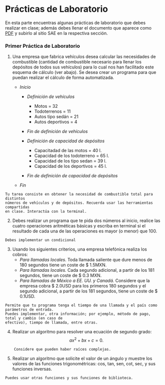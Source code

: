 # Prácticas de Laboratorio

En esta parte encuentras algunas prácticas de laboratorio que debes realizar 
en clase; además debes llenar el documento que aparece como 
[PDF](https://www.dropbox.com/s/lr2n0dip3psg3e3/bitacora_lab.pdf?dl=0) 
y subirlo al sitio SAE en la respectiva sección. 


### Primer Práctica de Laboratorio
1. Una empresa que fabrica vehículos desea calcular las necesidades de 
combustible (cantidad de combustible necesario para llenar los depósitos 
de todos sus vehículos) para lo cual nos han facilitado este esquema de 
cálculo (ver abajo). Se desea crear un programa para que puedan realizar 
el cálculo de forma automatizada.


 	- *Inicio*
		- _Definición de vehículos_
			- Motos = 32
			- Todoterrenos = 11
			- Autos tipo sedán = 21
			- Autos deportivos = 4
		- _Fin de definición de vehículos_

		- _Definición de capacidad de depósitos_
			- Capacitadad de las motos = 40 l.
			- Capacidad de los todoterreno = 65 l.
			- Capacidad de los tipo sedan = 39 l.
			- Capacidad de los deportivos = 45 l.
		- _Fin de definición de capacidad de depósitos_

	- *Fin*

~~~
Tu tarea consiste en obtener la necesidad de combustible total para distintos 
números de vehículos y de depósitos. Recuerda usar las herramientas compartidas 
en clase. Interactúa con la terminal.
~~~

2. Debes realizar un programa que te pida dos números al inicio, realice las cuatro operaciones 
aritméticas básicas y escriba en terminal si el resultado de cada una de las operaciones 
es mayor (o menor) que 100.

~~~
Debes implementar un condicional
~~~

3. Usando los siguientes criterios, una empresa telefónica realiza los cobros:
	- _Para llamadas locales_. Toda llamada saliente que dure menos de 180 
	  segundos tiene un coste de $ 1.5MXN.
	- _Para llamadas locales._ Cada segundo adicional, a partir de los 181 
	  segundos, tiene un coste de $ 0.3 MXN.
	- _Para llamadas de México a EE. UU. y Canadá._ Considere que la empresa 
	  cobra $ 2.0USD para los primeros 180 segundos y el segundo 
	  adicional, a partir de los 181 segundos, tiene un coste de $ 0.1USD.
~~~
Permite que tu programa tenga el tiempo de una llamada y el país como parámetros de entrada. 
Puedes implementar, otra información; por ejemplo, método de pago, total y cambio (en caso de 
efectivo), tiempo de llamada, entre otras.
~~~


4. Realizar un algoritmo para resolver una ecuación de segundo grado: $$ax_{}^{2}+ bx + c =0.$$

~~~
	Considere que pueden haber raíces complejas.
~~~


5. Realizar un algoritmo que solicite el valor de un ángulo y muestre los 
valores de las funciones trigonométricas: cos, tan, sen, cot, sec,  y sus funciones 
inversas.

~~~
Puedes usar otras funciones y sus funciones de biblioteca.
~~~



